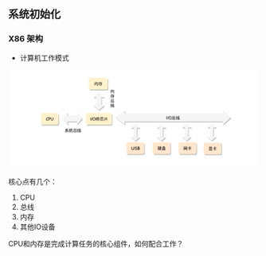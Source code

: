 
## 系统初始化

### X86 架构

- 计算机工作模式

![计算机工作模式](../resource/img/os-arch-01.png)

核心点有几个：

1. CPU
2. 总线
3. 内存
4. 其他IO设备

CPU和内存是完成计算任务的核心组件，如何配合工作？

